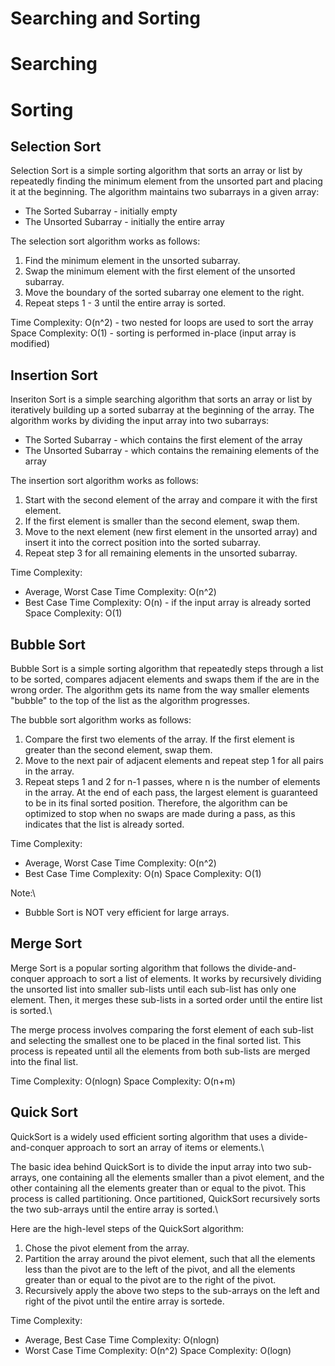 # Searching and Sorting

# Searching

# Sorting

## Selection Sort

Selection Sort is a simple sorting algorithm that sorts an array or list by repeatedly finding the minimum element from the unsorted part and placing it at the beginning. The algorithm maintains two subarrays in a given array:
* The Sorted Subarray - initially empty
* The Unsorted Subarray - initially the entire array

The selection sort algorithm works as follows: 
1. Find the minimum element in the unsorted subarray.
2. Swap the minimum element with the first element of the unsorted subarray.
3. Move the boundary of the sorted subarray one element to the right.
4. Repeat steps 1 - 3 until the entire array is sorted.

Time Complexity: O(n^2) - two nested for loops are used to sort the array\
Space Complexity: O(1) - sorting is performed in-place (input array is modified)

## Insertion Sort

Inseriton Sort is a simple searching algorithm that sorts an array or list by iteratively building up a sorted subarray at the beginning of the array. The algorithm works by dividing the input array into two subarrays: 
* The Sorted Subarray - which contains the first element of the array
* The Unsorted Subarray - which contains the remaining elements of the array

The insertion sort algorithm works as follows:
1. Start with the second element of the array and compare it with the first element.
2. If the first element is smaller than the second element, swap them.
3. Move to the next element (new first element in the unsorted array) and insert it into the correct position into the sorted subarray.
4. Repeat step 3 for all remaining elements in the unsorted subarray.

Time Complexity:
* Average, Worst Case Time Complexity: O(n^2)
* Best Case Time Complexity: O(n) - if the input array is already sorted
Space Complexity: O(1)

## Bubble Sort

Bubble Sort is a simple sorting algorithm that repeatedly steps through a list to be sorted, compares adjacent elements and swaps them if the are in the wrong order. The algorithm gets its name from the way smaller elements "bubble" to the top of the list as the algorithm progresses.

The bubble sort algorithm works as follows:
1. Compare the first two elements of the array. If the first element is greater than the second element, swap them.
2. Move to the next pair of adjacent elements and repeat step 1 for all pairs in the array.
3. Repeat steps 1 and 2 for n-1 passes, where n is the number of elements in the array.
At the end of each pass, the largest element is guaranteed to be in its final sorted position. Therefore, the algorithm can be optimized to stop when no swaps are made during a pass, as this indicates that the list is already sorted.

Time Complexity:
* Average, Worst Case Time Complexity: O(n^2)
* Best Case Time Complexity: O(n)
Space Complexity: O(1)

Note:\
* Bubble Sort is NOT very efficient for large arrays.

## Merge Sort

Merge Sort is a popular sorting algorithm that follows the divide-and-conquer approach to sort a list of elements. It works by recursively dividing the unsorted list into smaller sub-lists until each sub-list has only one element. Then, it merges these sub-lists in a sorted order until the entire list is sorted.\

The merge process involves comparing the forst element of each sub-list and selecting the smallest one to be placed in the final sorted list. This process is repeated until all the elements from both sub-lists are merged into the final list.

Time Complexity: O(nlogn)
Space Complexity: O(n+m)

## Quick Sort

QuickSort is a widely used efficient sorting algorithm that uses a divide-and-conquer approach to sort an array of items or elements.\

The basic idea behind QuickSort is to divide the input array into two sub-arrays, one containing all the elements smaller than a pivot element, and the other containing all the elements greater than or equal to the pivot. This process is called partitioning. Once partitioned, QuickSort recursively sorts the two sub-arrays until the entire array is sorted.\

Here are the high-level steps of the QuickSort algorithm:
1. Chose the pivot element from the array.
2. Partition the array around the pivot element, such that all the elements less than the pivot are to the left of the pivot, and all the elements greater than or equal to the pivot are to the right of the pivot.
3. Recursively apply the above two steps to the sub-arrays on the left and right of the pivot until the entire array is sortede.

Time Complexity:
* Average, Best Case Time Complexity: O(nlogn)
* Worst Case Time Complexity: O(n^2)
Space Complexity: O(logn)